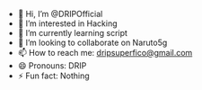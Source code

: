 - 👋 Hi, I’m @DRIPOfficial
- 👀 I’m interested in Hacking
- 🌱 I’m currently learning script
- 💞️ I’m looking to collaborate on Naruto5g
- 📫 How to reach me: dripsuperfico@gmail.com
- 😄 Pronouns: DRIP
- ⚡ Fun fact: Nothing
  

<!---
DRIPOfficial/DRIPOfficial is a ✨ special ✨ repository because its `README.md` (this file) appears on your GitHub profile.
You can click the Preview link to take a look at your changes.
--->
